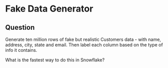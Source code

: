 # Fake Data Generator

## Question

Generate ten million rows of fake but realistic Customers data - with name, address, city, state and email. Then label each column based on the type of info it contains.

What is the fastest way to do this in Snowflake?
